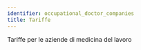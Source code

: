 ```yaml
---
identifier: occupational_doctor_companies
title: Tariffe
---
```

Tariffe per le aziende di medicina del lavoro